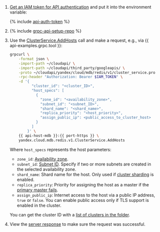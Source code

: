 1. [Get an IAM token for API authentication](../../../../managed-redis/api-ref/authentication.md) and put it into the environment variable:

    {% include [api-auth-token](../../api-auth-token.md) %}

1. {% include [grpc-api-setup-repo](../../grpc-api-setup-repo.md) %}

1. Use the [ClusterService.AddHosts](../../../../managed-redis/api-ref/grpc/Cluster/addHosts.md) call and make a request, e.g., via {{ api-examples.grpc.tool }}:

    ```bash
    grpcurl \
        -format json \
        -import-path ~/cloudapi/ \
        -import-path ~/cloudapi/third_party/googleapis/ \
        -proto ~/cloudapi/yandex/cloud/mdb/redis/v1/cluster_service.proto \
        -rpc-header "Authorization: Bearer $IAM_TOKEN" \
        -d '{
              "cluster_id": "<cluster_ID>",
              "host_specs": [
                {
                  "zone_id": "<availability_zone>",
                  "subnet_id": "<subnet_ID>",
                  "shard_name": "<shard_name>",
                  "replica_priority": "<host_priority>",
                  "assign_public_ip": <public_access_to_cluster_host>
                }
              ] 
            }' \
        {{ api-host-mdb }}:{{ port-https }} \
        yandex.cloud.mdb.redis.v1.ClusterService.AddHosts
    ```

    Where `host_specs` represents the host parameters:

    * `zone_id`: [Availability zone](../../../../overview/concepts/geo-scope.md).
    * `subnet_id`: [Subnet ID](../../../../vpc/concepts/network.md#subnet). Specify if two or more subnets are created in the selected availability zone.
    * `shard_name`: Shard name for the host. Only used if [cluster sharding](../../../../managed-redis/concepts/sharding.md) is enabled.
    * `replica_priority`: Priority for assigning the host as a master if the [primary master fails](../../../../managed-redis/concepts/replication.md#master-failover).
    * `assign_public_ip`: Internet access to the host via a public IP address, `true` or `false`. You can enable public access only if TLS support is enabled in the cluster.

    You can get the cluster ID with a [list of clusters in the folder](../../../../managed-redis/operations/cluster-list.md#list-clusters).

1. View the [server response](../../../../managed-redis/api-ref/grpc/Cluster/addHosts.md#yandex.cloud.operation.Operation) to make sure the request was successful.
